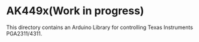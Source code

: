 AK449x(Work in progress)
========================
This directory contains an Arduino Library for controlling Texas Instruments PGA2311/4311.